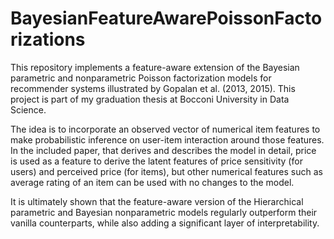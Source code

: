 # BayesianFeatureAwarePoissonFactorizations
 
This repository implements a feature-aware extension of the Bayesian parametric and nonparametric Poisson factorization models for recommender systems illustrated by Gopalan et al. (2013, 2015). This project is part of my graduation thesis at Bocconi University in Data Science.

The idea is to incorporate an observed vector of numerical item features to make probabilistic inference on user-item interaction around those features. In the included paper, that derives and describes the model in detail, price is used as a feature to derive the latent features of price sensitivity (for users) and perceived price (for items), but other numerical features such as average rating of an item can be used with no changes to the model.

It is ultimately shown that the feature-aware version of the Hierarchical parametric and Bayesian nonparametric models regularly outperform their vanilla counterparts, while also adding a significant layer of interpretability.